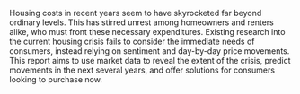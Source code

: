 Housing costs in recent years seem to have skyrocketed far beyond ordinary levels. This has stirred unrest among homeowners and renters alike, who must front these necessary expenditures. Existing research into the current housing crisis fails to consider the immediate needs of consumers, instead relying on sentiment and day-by-day price movements.  This report aims to use market data to reveal the extent of the crisis, predict movements in the next several years, and offer solutions for consumers looking to purchase now. 
